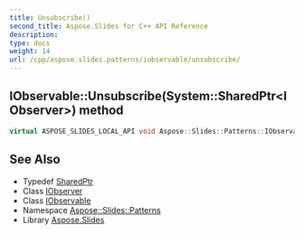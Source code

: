 ```yaml
---
title: Unsubscribe()
second_title: Aspose.Slides for C++ API Reference
description: 
type: docs
weight: 14
url: /cpp/aspose.slides.patterns/iobservable/unsubscribe/
---
```

## IObservable::Unsubscribe(System::SharedPtr\<IObserver\>) method




```cpp
virtual ASPOSE_SLIDES_LOCAL_API void Aspose::Slides::Patterns::IObservable::Unsubscribe(System::SharedPtr<IObserver> observer)=0
```

## See Also

* Typedef [SharedPtr](../../system/sharedptr/)
* Class [IObserver](../iobserver/)
* Class [IObservable](./)
* Namespace [Aspose::Slides::Patterns](../)
* Library [Aspose.Slides](../../)